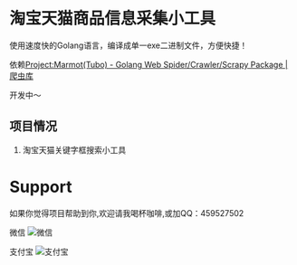 # 淘宝天猫商品信息采集小工具

使用速度快的Golang语言，编译成单一exe二进制文件，方便快捷！

依赖[Project:Marmot(Tubo) - Golang Web Spider/Crawler/Scrapy Package | 爬虫库 ](https://github.com/hunterhug/GoSpider)

开发中～

## 项目情况

1. 淘宝天猫关键字框搜索小工具


# Support

如果你觉得项目帮助到你,欢迎请我喝杯咖啡,或加QQ：459527502

微信
![微信](https://raw.githubusercontent.com/hunterhug/hunterhug.github.io/master/static/jpg/wei.png)

支付宝
![支付宝](https://raw.githubusercontent.com/hunterhug/hunterhug.github.io/master/static/jpg/ali.png)
